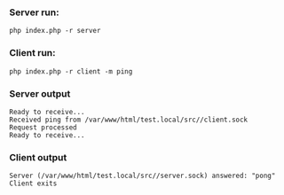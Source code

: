 ### Server run:

`php index.php -r server`

### Client run:

`php index.php -r client -m ping`

### Server output

```
Ready to receive...
Received ping from /var/www/html/test.local/src//client.sock
Request processed
Ready to receive...
```

### Client output

```
Server (/var/www/html/test.local/src//server.sock) answered: "pong"
Client exits
```